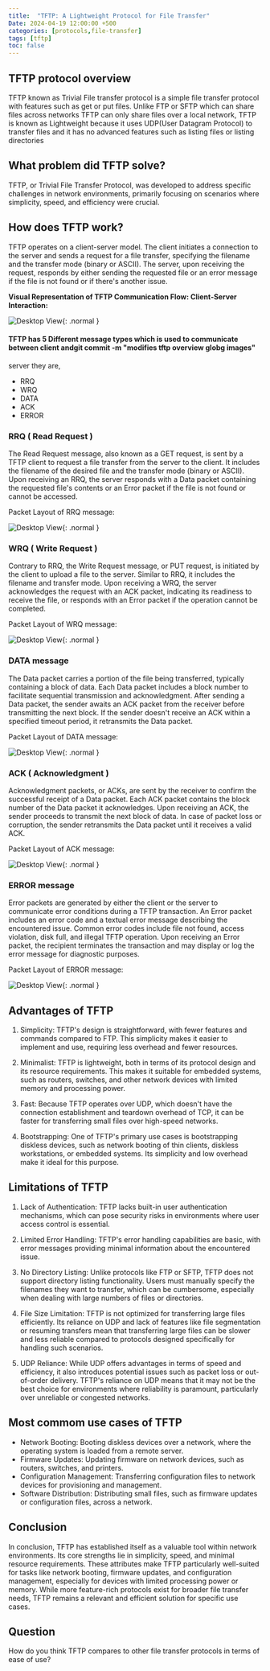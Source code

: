```yaml
---
title:  "TFTP: A Lightweight Protocol for File Transfer"
Date: 2024-04-19 12:00:00 +500
categories: [protocols,file-transfer]
tags: [tftp]
toc: false
---
```


## TFTP protocol overview

TFTP known as Trivial File transfer protocol is a simple file transfer protocol with features such as get or put files. Unlike FTP or SFTP which can share files across networks TFTP can only share files over a local network, TFTP is known as Lightweight because it uses UDP(User Datagram Protocol) to transfer files and it has no advanced features such as listing files or listing directories

## What problem did TFTP solve?

TFTP, or Trivial File Transfer Protocol, was developed to address specific challenges in network environments, primarily focusing on scenarios where simplicity, speed, and efficiency were crucial. 

## How does TFTP work?

TFTP operates on a client-server model. The client initiates a connection to the server and sends a request for a file transfer, specifying the filename and the transfer mode (binary or ASCII). The server, upon receiving the request, responds by either sending the requested file or an error message if the file is not found or if there's another issue.

**Visual Representation of TFTP Communication Flow: Client-Server Interaction:**

![Desktop View](/assets/img/tftp-overview/tftp-communication-flow.png){: .normal }

#### TFTP has 5 Different message types which is used to communicate between client andgit commit -m "modifies tftp overview globg images"
 server they are,
- RRQ
- WRQ
- DATA
- ACK
- ERROR

### RRQ ( Read Request )

The Read Request message, also known as a GET request, is sent by a TFTP client to request a file transfer from the server to the client. It includes the filename of the desired file and the transfer mode (binary or ASCII). Upon receiving an RRQ, the server responds with a Data packet containing the requested file's contents or an Error packet if the file is not found or cannot be accessed.

Packet Layout  of RRQ message:

![Desktop View](/assets/img/tftp-overview/rrq.png){: .normal }


### WRQ ( Write Request )

Contrary to RRQ, the Write Request message, or PUT request, is initiated by the client to upload a file to the server. Similar to RRQ, it includes the filename and transfer mode. Upon receiving a WRQ, the server acknowledges the request with an ACK packet, indicating its readiness to receive the file, or responds with an Error packet if the operation cannot be completed.

Packet Layout of WRQ message:

![Desktop View](/assets/img/tftp-overview/wrq.png){: .normal }

### DATA message

The Data packet carries a portion of the file being transferred, typically containing a block of data. Each Data packet includes a block number to facilitate sequential transmission and acknowledgment. After sending a Data packet, the sender awaits an ACK packet from the receiver before transmitting the next block. If the sender doesn't receive an ACK within a specified timeout period, it retransmits the Data packet.

Packet Layout of DATA message:

![Desktop View](/assets/img/tftp-overview/data.png){: .normal }

### ACK ( Acknowledgment )

Acknowledgment packets, or ACKs, are sent by the receiver to confirm the successful receipt of a Data packet. Each ACK packet contains the block number of the Data packet it acknowledges. Upon receiving an ACK, the sender proceeds to transmit the next block of data. In case of packet loss or corruption, the sender retransmits the Data packet until it receives a valid ACK.

Packet Layout of ACK message:

![Desktop View](/assets/img/tftp-overview/ack.png){: .normal }

### ERROR message

Error packets are generated by either the client or the server to communicate error conditions during a TFTP transaction. An Error packet includes an error code and a textual error message describing the encountered issue. Common error codes include file not found, access violation, disk full, and illegal TFTP operation. Upon receiving an Error packet, the recipient terminates the transaction and may display or log the error message for diagnostic purposes.

Packet Layout of ERROR message:

![Desktop View](/assets/img/tftp-overview/error.png){: .normal }

## Advantages of TFTP

1. Simplicity: TFTP's design is straightforward, with fewer features and commands compared to FTP. This simplicity makes it easier to implement and use, requiring less overhead and fewer resources.

2. Minimalist: TFTP is lightweight, both in terms of its protocol design and its resource requirements. This makes it suitable for embedded systems, such as routers, switches, and other network devices with limited memory and processing power.

3. Fast: Because TFTP operates over UDP, which doesn't have the connection establishment and teardown overhead of TCP, it can be faster for transferring small files over high-speed networks.

4. Bootstrapping: One of TFTP's primary use cases is bootstrapping diskless devices, such as network booting of thin clients, diskless workstations, or embedded systems. Its simplicity and low overhead make it ideal for this purpose.

## Limitations of TFTP

1.  Lack of Authentication: TFTP lacks built-in user authentication mechanisms, which can pose security risks in environments where user access control is essential.

2. Limited Error Handling: TFTP's error handling capabilities are basic, with error messages providing minimal information about the encountered issue.

3. No Directory Listing: Unlike protocols like FTP or SFTP, TFTP does not support directory listing functionality. Users must manually specify the filenames they want to transfer, which can be cumbersome, especially when dealing with large numbers of files or directories.

4. File Size Limitation: TFTP is not optimized for transferring large files efficiently. Its reliance on UDP and lack of features like file segmentation or resuming transfers mean that transferring large files can be slower and less reliable compared to protocols designed specifically for handling such scenarios.

5. UDP Reliance: While UDP offers advantages in terms of speed and efficiency, it also introduces potential issues such as packet loss or out-of-order delivery. TFTP's reliance on UDP means that it may not be the best choice for environments where reliability is paramount, particularly over unreliable or congested networks.



## Most commom use cases of TFTP
- Network Booting: Booting diskless devices over a network, where the operating system is loaded from a remote server.
- Firmware Updates: Updating firmware on network devices, such as routers, switches, and printers.
- Configuration Management: Transferring configuration files to network devices for provisioning and management.
- Software Distribution: Distributing small files, such as firmware updates or configuration files, across a network.


## Conclusion
In conclusion, TFTP has established itself as a valuable tool within network environments.  Its core strengths lie in simplicity, speed, and minimal resource requirements.  These attributes make TFTP particularly well-suited for tasks like network booting, firmware updates, and configuration management, especially for devices with limited processing power or memory.  While more feature-rich protocols exist for broader file transfer needs, TFTP remains a relevant and efficient solution for specific use cases.

## Question

How do you think TFTP compares to other file transfer protocols in terms of ease of use?